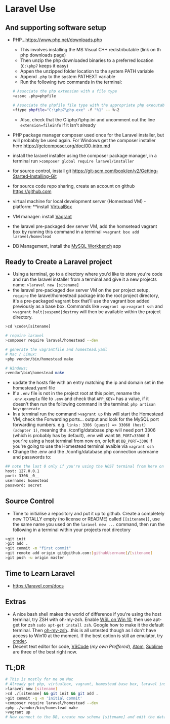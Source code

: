 # Laravel Use

## And supporting software setup

* PHP...<https://www.php.net/downloads.php>
  * This involves installing the MS Visual C++ redistributable (link on th php downloads page)
  * Then unzip the php downloaded binaries to a preferred location (`C:\php7` keeps it easy)
  * Appen the unzipped folder location to the system PATH variable
  * Append `.php` to the system PATHEXT variable
  * Run the following two commands in the terminal:

  ```bash
  # Associate the php extension with a file type
  >assoc .php=phpfile

  # Associate the phpfile file type with the appropriate php executable
  >ftype phpfile="C:\php7\php.exe" -f "%1" -- %~2
  ```

  * Also, check that  the C:\php7\php.ini and uncomment out the line `extension=fileinfo` if it isn't already

* PHP package manager composer used once for the Laravel installer, but will probably be used again. For Windows get the composer installer here <https://getcomposer.org/doc/00-intro.md>
* install the laravel installer using the composer package manager, in a terminal run `>composer global require laravel/installer`
* for source control, install git <https://git-scm.com/book/en/v2/Getting-Started-Installing-Git>
* for source code repo sharing, create an account on github <https://github.com>
* virtual machine for local development server (Homestead VM) - platform: **install [VirtualBox](https://www.virtualbox.org/wiki/Downloads)
* VM manager: install [Vagrant](https://www.vagrantup.com/downloads.html)
* the laravel pre-packaged dev server VM, add the homsetead vagrant box by running this command in a terminal `>vagrant box add laravel/homestead`
* DB Management, install the [MySQL Workbench](https://www.mysql.com/products/workbench/) app

## Ready to Create a Laravel project

* Using a terminal, go to a directory where you'd like to store you're code and run the laravel installer from a terminal and give it a new projects name: `>laravel new [sitename]`
* the laravel pre-packaged dev server VM on the per project setup, `require` the laravel/homestead package into the root project directory, it's a pre-packaged vagrant box that'll use the vagrant box added previously as a base box. Commands like `>vagrant up` `>vagrant ssh` and `>vagrant halt|suspend|destroy` will then be available within the project directory.

```bash
>cd \code\[sitename]

# require laravel
>composer require laravel/homestead --dev

# generate the vagrantfile and homestead.yaml
# Mac / Linux:
>php vendor/bin/homestead make

# Windows:
>vendor\bin\homestead make
```

* update the hosts file with an entry matching the ip and domain set in the homestead.yaml file
* If a `.env` file is not in the project root at this point, rename the `.env.example` file to `.env` and check that `APP_KEY=` has a value, if it doesn't then run the following command in the terminal: `php artisan key:generate`
* In a terminal run the command `>vagrant up` this will start the Homestead VM, check the Forwarding ports... output and look for the MySQL port forwarding numbers. e.g. `links: 3306 (guest) => 33060 (host) (adapter 1)`, meaning the ./config/database.php will need port 3306 (which is probably has by default), .env will want `DB_PORT=33060` if your're using a host terminal from now on, or left at `DB_PORT=3306` if you're going to use the Homestead terminal avaible via `vagrant ssh`
* Change the .env and the ./config/database.php connection username and passwords to:

```bash
## note the last 0 only if you're using the HOST terminal from here on for migrations etc.
host: 127.0.0.1
port: 3306__0__
username: homestead
password: secret
```

## Source Control

* Time to initialise a repository and put it up to github. Create a completely new TOTALLY empty (no license or README) called `[[sitename]]`, use the same name you used on the `laravel new ...` command, then run the following in a terminal within your projects root directory

```bash
>git init
>git add .
>git commit -m "first commit"
>git remote add origin git@github.com:[githubUsername]/[sitename]
>git push -u origin master
```

## Time to Learn Laravel

* <https://laravel.com/docs>

## Extras

* A nice bash shell makes the world of difference if you're using the host terminal, try ZSH with oh-my-zsh. Enable [WSL on Win 10](https://docs.microsoft.com/en-us/windows/wsl/install-win10), then use apt-get for zsh `sudo apt-get install zsh`. Google how to make it the default terminal. Then [oh-my-zsh](https://github.com/robbyrussell/oh-my-zsh)...this is all untested though as I don't have access to Win10 at the moment. If the best option is still an emulator, try [cmder](https://cmder.net/).
* Decent text editor for code, [VSCode](https://code.visualstudio.com/Download) (_my own Preffered_), [Atom](https://flight-manual.atom.io/getting-started/sections/installing-atom/), [Sublime](https://www.sublimetext.com/3) are three of the best right now.

## TL;DR

```bash
# This is mostly for me on Mac
# Already got php, virtualbox, vagrant, homestead base box, laravel installer, composer globally
>laravel new [sitename]
>cd ./[sitename] && git init && git add .
>git commit -q -m 'initial commit'
>composer require laravel/homestead --dev
>php ./vendor/bin/homestead make
>vagrant up
# Now connect to the DB, create new schema [sitename] and edit the database connection details in the config .env and database.php files
```

